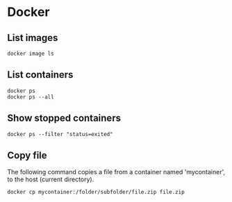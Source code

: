 # Docker

## List images

```
docker image ls
```

## List containers

```
docker ps
docker ps --all
```

## Show stopped containers

```
docker ps --filter "status=exited"
```

## Copy file

The following command copies a file from a container named 'mycontainer', to the host (current directory).

```
docker cp mycontainer:/folder/subfolder/file.zip file.zip
```